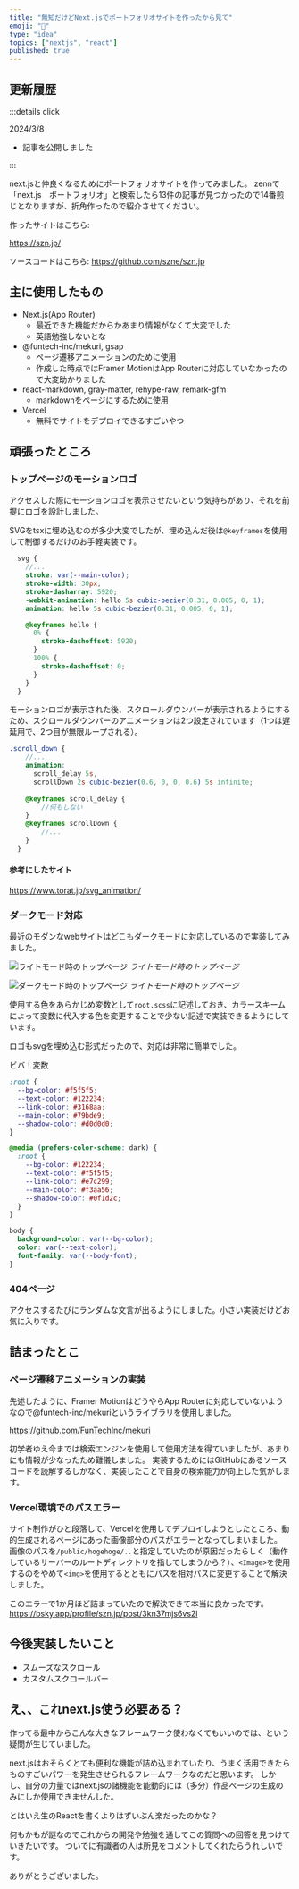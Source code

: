 ```yaml
---
title: "無知だけどNext.jsでポートフォリオサイトを作ったから見て"
emoji: "🎉"
type: "idea"
topics: ["nextjs", "react"]
published: true
---
```


## 更新履歴

:::details click

2024/3/8
- 記事を公開しました

:::

next.jsと仲良くなるためにポートフォリオサイトを作ってみました。
zennで「next.js　ポートフォリオ」と検索したら13件の記事が見つかったので14番煎じとなりますが、折角作ったので紹介させてください。

作ったサイトはこちら: 

https://szn.jp/

ソースコードはこちら: 
https://github.com/szne/szn.jp

## 主に使用したもの

- Next.js(App Router)
  - 最近できた機能だからかあまり情報がなくて大変でした
  - 英語勉強しないとな
- @funtech-inc/mekuri, gsap
  - ページ遷移アニメーションのために使用
  - 作成した時点ではFramer MotionはApp Routerに対応していなかったので大変助かりました
- react-markdown, gray-matter, rehype-raw, remark-gfm
  - markdownをページにするために使用
- Vercel
  - 無料でサイトをデプロイできるすごいやつ

## 頑張ったところ

### トップページのモーションロゴ

アクセスした際にモーションロゴを表示させたいという気持ちがあり、それを前提にロゴを設計しました。

SVGをtsxに埋め込むのが多少大変でしたが、埋め込んだ後は``@keyframes``を使用して制御するだけのお手軽実装です。

```scss:page.module.scss
  svg {
    //...
    stroke: var(--main-color);
    stroke-width: 30px;
    stroke-dasharray: 5920;
    -webkit-animation: hello 5s cubic-bezier(0.31, 0.005, 0, 1);
    animation: hello 5s cubic-bezier(0.31, 0.005, 0, 1);

    @keyframes hello {
      0% {
        stroke-dashoffset: 5920;
      }
      100% {
        stroke-dashoffset: 0;
      }
    }
  }
```

モーションロゴが表示された後、スクロールダウンバーが表示されるようにするため、スクロールダウンバーのアニメーションは2つ設定されています（1つは遅延用で、2つ目が無限ループされる）。

```scss:page.module.scss
.scroll_down {
    //...
    animation:
      scroll_delay 5s,
      scrollDown 2s cubic-bezier(0.6, 0, 0, 0.6) 5s infinite;
    
    @keyframes scroll_delay {
        //何もしない
    }
    @keyframes scrollDown {
        //...
    }
  }
```

#### 参考にしたサイト

https://www.torat.jp/svg_animation/

### ダークモード対応

最近のモダンなwebサイトはどこもダークモードに対応しているので実装してみました。

![ライトモード時のトップページ](/images/portfolio-with-nextjs/top.png)
*ライトモード時のトップページ*

![ダークモード時のトップページ](/images/portfolio-with-nextjs/dark.png)
*ライトモード時のトップページ*

使用する色をあらかじめ変数として``root.scss``に記述しておき、カラースキームによって変数に代入する色を変更することで少ない記述で実装できるようにしています。

ロゴもsvgを埋め込む形式だったので、対応は非常に簡単でした。

ビバ！変数

```scss:root.scss
:root {
  --bg-color: #f5f5f5;
  --text-color: #122234;
  --link-color: #3168aa;
  --main-color: #79bde9;
  --shadow-color: #d0d0d0;
}

@media (prefers-color-scheme: dark) {
  :root {
    --bg-color: #122234;
    --text-color: #f5f5f5;
    --link-color: #e7c299;
    --main-color: #f3aa56;
    --shadow-color: #0f1d2c;
  }
}
```

```scss:globals.scss
body {
  background-color: var(--bg-color);
  color: var(--text-color);
  font-family: var(--body-font);
}
```

### 404ページ

アクセスするたびにランダムな文言が出るようにしました。小さい実装だけどお気に入りです。

## 詰まったとこ

### ページ遷移アニメーションの実装

先述したように、Framer MotionはどうやらApp Routerに対応していないようなので@funtech-inc/mekuriというライブラリを使用しました。

https://github.com/FunTechInc/mekuri

初学者ゆえ今までは検索エンジンを使用して使用方法を得ていましたが、あまりにも情報が少なったため難儀しました。
実装するためにはGitHubにあるソースコードを読解するしかなく、実装したことで自身の検索能力が向上した気がします。

### Vercel環境でのパスエラー

サイト制作がひと段落して、Vercelを使用してデプロイしようとしたところ、動的生成されるページにあった画像部分のパスがエラーとなってしまいました。
画像のパスを``/public/hogehoge/..``と指定していたのが原因だったらしく（動作しているサーバーのルートディレクトリを指してしまうから？）、``<Image>``を使用するのをやめて``<img>``を使用するとともにパスを相対パスに変更することで解決しました。

このエラーで1か月ほど詰まっていたので解決できて本当に良かったです。
https://bsky.app/profile/szn.jp/post/3kn37mjs6vs2l

## 今後実装したいこと

- スムーズなスクロール
- カスタムスクロールバー

## え、、これnext.js使う必要ある？

作ってる最中からこんな大きなフレームワーク使わなくてもいいのでは、という疑問が生じていました。

next.jsはおそらくとても便利な機能が詰め込まれていたり、うまく活用できたらものすごいパワーを発生させられるフレームワークなのだと思います。
しかし、自分の力量ではnext.jsの諸機能を能動的には（多分）作品ページの生成のみにしか使用できませんした。

とはいえ生のReactを書くよりはずいぶん楽だったのかな？

何もかもが謎なのでこれからの開発や勉強を通してこの質問への回答を見つけていきたいです。
ついでに有識者の人は所見をコメントしてくれたらうれしいです。

ありがとうございました。
